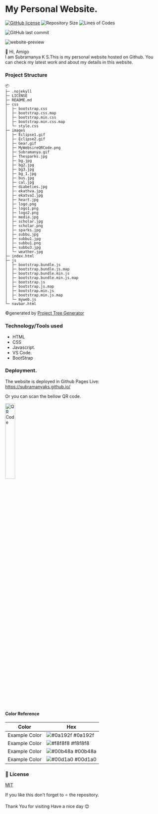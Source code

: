 # My Personal Website.

<a href="https://github.com/SubramanyaKS/SubramanyaKS.github.io/blob/main/LICENSE"><img alt="GitHub license" src="https://img.shields.io/github/license/SubramanyaKS/SubramanyaKS.github.io?style=for-the-badge"></a>
![Repository Size](https://img.shields.io/github/repo-size/SubramanyaKS/SubramanyaKS.github.io?style=for-the-badge)
![Lines of Codes](https://img.shields.io/tokei/lines/github.com/SubramanyaKS/SubramanyaKS.github.io?style=for-the-badge)

![GitHub last commit](https://img.shields.io/github/last-commit/SubramanyaKS/Subramanyaks.github.io?style=for-the-badge)

<img src ="https://github.com/SubramanyaKS/SubramanyaKS.github.io/blob/main/images/image-readme.png" alt = "website-preview"/>

👋 Hi, Amigo <br>
I am Subramanya K S.This is my personal website hosted on Github.
You can check my latest work and about my details in this website.

### Project Structure
```
📦 
├─ .nojekyll
├─ LICENSE
├─ README.md
├─ css
│  ├─ bootstrap.css
│  ├─ bootstrap.css.map
│  ├─ bootstrap.min.css
│  ├─ bootstrap.min.css.map
│  └─ style.css
├─ images
│  ├─ Eclipse1.gif
│  ├─ Eclipse2.gif
│  ├─ Gear.gif
│  ├─ MyWebsireQRCode.png
│  ├─ Subramanya.gif
│  ├─ Thesparks.jpg
│  ├─ bg.jpg
│  ├─ bg2.jpg
│  ├─ bg3.jpg
│  ├─ bg_1.jpg
│  ├─ bus.jpg
│  ├─ cal.jpg
│  ├─ diabeties.jpg
│  ├─ ekathva.jpg
│  ├─ ekatvaI.jpg
│  ├─ heart.jpg
│  ├─ logo.png
│  ├─ logo1.png
│  ├─ logo2.png
│  ├─ media.jpg
│  ├─ scholar.jpg
│  ├─ scholar.png
│  ├─ sparks.jpg
│  ├─ subbu.jpg
│  ├─ subbu1.jpg
│  ├─ subbu1.png
│  ├─ subbu3.jpg
│  └─ weather.jpg
├─ index.html
├─ js
│  ├─ bootstrap.bundle.js
│  ├─ bootstrap.bundle.js.map
│  ├─ bootstrap.bundle.min.js
│  ├─ bootstrap.bundle.min.js.map
│  ├─ bootstrap.js
│  ├─ bootstrap.js.map
│  ├─ bootstrap.min.js
│  ├─ bootstrap.min.js.map
│  └─ myweb.js
└─ navbar.html
```
©generated by [Project Tree Generator](https://woochanleee.github.io/project-tree-generator)

### Technology/Tools used

* HTML
* CSS
* Javascript.
* VS Code.
* BootStrap

### Deployment.

The website is deployed in Github Pages 
Live: https://subramanyaks.github.io/

Or you can scan the bellow QR code.

<img  src="https://github.com/SubramanyaKS/SubramanyaKS.github.io/blob/main/images/MyWebsireQRCode.png" alt="QR Code" width="25%" height="25%">

#### Color Reference

| Color             | Hex                                                                |
| ----------------- | ------------------------------------------------------------------ |
| Example Color | ![#0a192f](https://via.placeholder.com/10/0a192f?text=+) #0a192f |
| Example Color | ![#f8f8f8](https://via.placeholder.com/10/f8f8f8?text=+) #f8f8f8 |
| Example Color | ![#00b48a](https://via.placeholder.com/10/00b48a?text=+) #00b48a |
| Example Color | ![#00d1a0](https://via.placeholder.com/10/00b48a?text=+) #00d1a0 |

### 📝 License

[MIT](https://choosealicense.com/licenses/mit/)

If you like this don't forget to ⭐ the repository.


Thank You for visiting
Have a nice day 😊 
